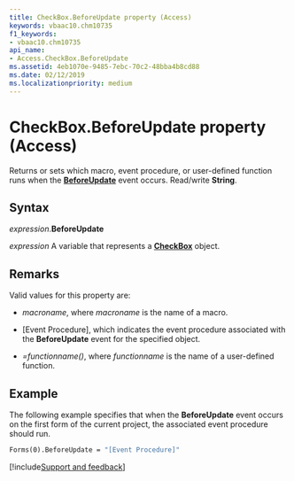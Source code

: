 ```yaml
---
title: CheckBox.BeforeUpdate property (Access)
keywords: vbaac10.chm10735
f1_keywords:
- vbaac10.chm10735
api_name:
- Access.CheckBox.BeforeUpdate
ms.assetid: 4eb1070e-9485-7ebc-70c2-48bba4b8cd88
ms.date: 02/12/2019
ms.localizationpriority: medium
---
```



# CheckBox.BeforeUpdate property (Access)

Returns or sets which macro, event procedure, or user-defined function runs when the **[BeforeUpdate](access.CheckBox.beforeupdate-event.md)** event occurs. Read/write **String**.


## Syntax

_expression_.**BeforeUpdate**

_expression_ A variable that represents a **[CheckBox](Access.CheckBox.md)** object.


## Remarks

Valid values for this property are:

- _macroname_, where _macroname_ is the name of a macro.

- [Event Procedure], which indicates the event procedure associated with the **BeforeUpdate** event for the specified object.

- _=functionname()_, where _functionname_ is the name of a user-defined function.



## Example

The following example specifies that when the **BeforeUpdate** event occurs on the first form of the current project, the associated event procedure should run.


```vb
Forms(0).BeforeUpdate = "[Event Procedure]" 

```




[!include[Support and feedback](~/includes/feedback-boilerplate.md)]